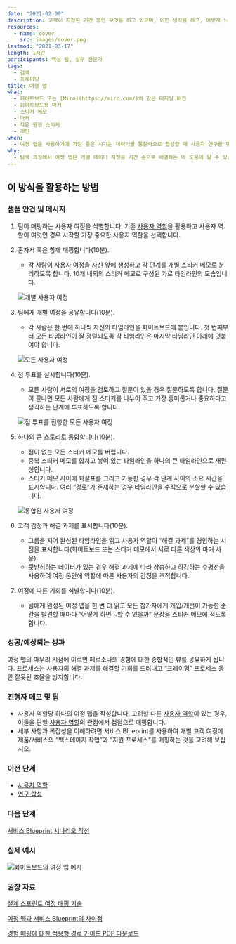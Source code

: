 ```yaml
---
date: "2021-02-09"
description: 고객이 지정된 기간 동안 무엇을 하고 있으며, 어떤 생각을 하고, 어떻게 느끼며, 상호 작용하는 것에 대한 고객의 설명과 데이터를 사용하는 “맵”입니다.
resources:
  - name: cover
    src: images/cover.png
lastmod: "2021-03-17"
length: 1시간
participants: 핵심 팀, 실무 전문가
tags:
  - 검색
  - 프레이밍
title: 여정 맵
what:
  - 화이트보드 또는 [Miro](https://miro.com/)와 같은 디지털 버전
  - 화이트보드용 마커
  - 스티커 메모
  - 마커
  - 작은 원형 스티커
  - 개인
when:
  - 여정 맵을 사용하기에 가장 좋은 시기는 데이터를 통찰력으로 합성할 때 사용자 연구를 몇 차례 수행한 후입니다. 사용자 연구를 시작하기 전에 고객 여정 이해관계자의 비전에 부합하기 위해 여정 맵을 사용할 수도 있습니다. 구성 과정에서 제안된 솔루션이 존재하는 "미래" 상태와 일치하도록 맵을 수정할 수 있습니다.
why:
  - 탐색 과정에서 여정 맵은 개별 데이터 지점을 시간 순으로 배열하는 데 도움이 될 수 있습니다. 구성 과정에서 팀은 제안한 솔루션을 고객이 사용할 시점을 파악하기 위해 여정 맵으로 돌아갈 수 있습니다.
---
```


<h2 id="how-to-use-this-method">이 방식을 활용하는
방법</h2>

<div class="bg-gray-dark p-lg-5 p-3 mb-4"><div
class="col-lg-9"><h3
id="sample-agenda--prompts">샘플 안건 및 메시지</h3>

<ol>

<li>

<p>팀이 매핑하는 사용자 여정을 식별합니다. 기존 <a
href="/practices/personas">사용자
역할</a>을 활용하고 사용자 역할이 여럿인 경우 시작할 가장 중요한 사용자 역할을 선택합니다.</p>

</li>

<li>

<p>혼자서 혹은 함께 매핑합니다(10분).</p>

<ul>

<li>각 사람이 사용자 여정을 자신 앞에 생성하고 각 단계를 개별 스티커 메모로 분리하도록 합니다. 10개 내외의
스티커 메모로 구성된 가로 타임라인의 모습입니다.</li>

</ul>

<p><img
src="/practices/journey-map/images/Step-1.png"
alt="개별 사용자 여정"  /></p>

</li>

<li>

<p>팀에게 개별 여정을 공유합니다(10분).</p>

<ul>

<li>각 사람은 한 번에 하나씩 자신의 타임라인을 화이트보드에 붙입니다. 첫 번째부터 모든 타임라인이 잘
정렬되도록 각 타임라인은 마지막 타임라인 아래에 덧붙여야 합니다.</li>

</ul>

<p><img
src="/practices/journey-map/images/Step-2.png"
alt="모든 사용자 여정"  /></p>

</li>

<li>

<p>점 투표를 실시합니다(10분).</p>

<ul>

<li>모든 사람이 서로의 여정을 검토하고 질문이 있을 경우 질문하도록 합니다. 질문이 끝나면 모든 사람에게 점
스티커를 나누어 주고 가장 흥미롭거나 중요하다고 생각하는 단계에 투표하도록 합니다.</li>

</ul>

<p><img
src="/practices/journey-map/images/Step-3.png"
alt="점 투표를 진행한 모든 사용자 여정"  /></p>

</li>

<li>

<p>하나의 큰 스토리로 통합합니다(10분).</p>

<ul>

<li>점이 없는 모든 스티커 메모를 버립니다.</li>

<li>중복 스티커 메모를 합치고 쌓여 있는 타임라인을 하나의 큰 타임라인으로 재편성합니다.</li>

<li>스티커 메모 사이에 화살표를 그리고 가능한 경우 각 단계 사이의 소요 시간을 표시합니다. 여러 “경로”가
존재하는 경우 타임라인을 수직으로 분할할 수 있습니다.</li>

</ul>

<p><img
src="/practices/journey-map/images/Step-4.png"
alt="통합된 사용자 여정"  /></p>

</li>

<li>

<p>고객 감정과 해결 과제를 표시합니다(10분).</p>

<ul>

<li>그룹을 지어 완성된 타임라인을 읽고 사용자 역할이 “해결 과제”를 경험하는 시점을 표시합니다(화이트보드 또는
스티커 메모에서 서로 다른 색상의 마커 사용).</li>

<li>뒷받침하는 데이터가 있는 경우 해결 과제에 따라 상승하고 하강하는 수평선을 사용하여 여정 동안에 역할에 따른
사용자의 감정을 추적합니다.</li>

</ul>

</li>

<li>

<p>여정에 따른 기회를 식별합니다(10분).</p>

<ul>

<li>팀에게 완성된 여정 맵을 한 번 더 읽고 모든 참가자에게 개입/개선이 가능한 순간을 발견할 때마다 “어떻게
하면 ~할 수 있을까” 문장을 스티커 메모에 적도록 합니다.</li>

</ul>

</li>

</ol>

</div></div>

<div class="bg-gray-dark p-lg-5 p-3 mb-4"><div
class="col-lg-9"><h3
id="successexpected-outcomes">성공/예상되는 성과</h3>

<p>여정 맵의 마무리 시점에 이르면 페르소나의 경험에 대한 종합적인 뷰를 공유하게 됩니다. 프로세스는 사용자의
해결 과제를 해결할 기회를 드러내고 “프레이밍” 프로세스 동안 잘못된 조율을
방지합니다.</div></div>

<div class="bg-gray-dark p-lg-5 p-3 mb-4"><div
class="col-lg-9"><h3
id="facilitator-notes--tips">진행자 메모 및 팁</h3>

<ul>

<li>사용자 역할당 하나의 여정 맵을 작성합니다. 고려할 다른 <a
href="/practices/personas">사용자
역할</a>이 있는 경우, 이들을 단일 <a
href="/practices/personas">사용자
역할</a>의 관점에서 접점으로 매핑합니다.</li>

<li>세부 사항과 복잡성을 이해하려면 서비스 Blueprint를 사용하여 개별 고객 여정에 제품/서비스의
“백스테이지 작업”과 “지원 프로세스”를 매핑하는 것을 고려해 보십시오.</li>

</ul>

</div></div>

<div class="bg-gray-dark p-lg-5 p-3 mb-4"><div
class="col-lg-9"><h3 id="preceding">이전
단계</h3>

<ul>

<li><a
href="/practices/personas">사용자
역할</a></li>

<li><a
href="/practices/research-synthesis">연구
합성</a></li>

</ul>

</div></div>

<div class="bg-gray-dark p-lg-5 p-3 mb-4"><div
class="col-lg-9"><h3 id="following">다음
단계</h3>

<p><a
href="/practices/service-blueprint">서비스
Blueprint</a> <a
href="/practices/scenario-writing">시나리오
작성</a></div></div>

<div class="bg-gray-dark p-lg-5 p-3 mb-4"><div
class="col-lg-9"><h3
id="real-world-examples">실제 예시</h3>

<p><img
src="/practices/journey-map/images/example-1.jpg"
alt="화이트보드의 여정 맵 예시"  /></div></div>

<div class="bg-gray-dark p-lg-5 p-3 mb-4"><div
class="col-lg-9"><h3
id="recommended-reading">권장 자료</h3>

<p><a
href="https://sprintstories.com/the-design-sprint-note-n-map-a9bf0ca88f51"
target="_blank" rel="nofollow">설계 스프린트 여정 매핑
기술</a><br>

<a
href="https://blog.practicalservicedesign.com/the-difference-between-a-journey-map-and-a-service-blueprint-31a6e24c4a6c"
target="_blank" rel="nofollow">여정 맵과 서비스
Blueprint의 차이점</a><br>

<a
href="https://adaptivepath.s3.amazonaws.com/apguide/download/Adaptive_Paths_Guide_to_Experience_Mapping.pdf"
target="_blank" rel="nofollow">경험 매핑에 대한 적응형 경로
가이드 PDF 다운로드</a></div></div>
